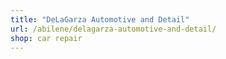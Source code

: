 ```yaml
---
title: "DeLaGarza Automotive and Detail"
url: /abilene/delagarza-automotive-and-detail/
shop: car repair
---
```

